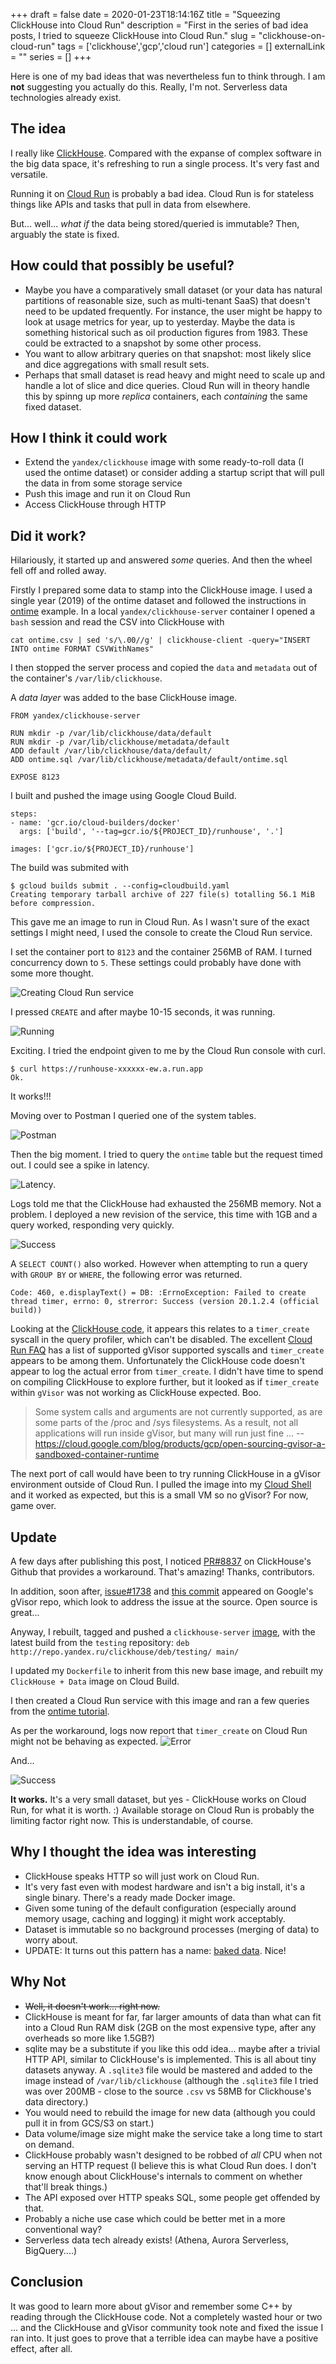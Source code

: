 +++ 
draft = false
date = 2020-01-23T18:14:16Z
title = "Squeezing ClickHouse into Cloud Run"
description = "First in the series of bad idea posts, I tried to squeeze ClickHouse into Cloud Run."
slug = "clickhouse-on-cloud-run" 
tags = ['clickhouse','gcp','cloud run']
categories = []
externalLink = ""
series = []
+++

Here is one of my bad ideas that was nevertheless fun to think through. I am __not__ suggesting you actually do this. Really, I'm not. Serverless data technologies already exist.

## The idea

I really like [ClickHouse](https://clickhouse.yandex). Compared with the expanse of complex software in the big data space, it's refreshing to run a single process. It's very fast and versatile.

Running it on [Cloud Run](https://cloud.google.com/run/) is probably a bad idea. Cloud Run is for stateless things like APIs and tasks that pull in data from elsewhere. 

But... well... _what if_ the data being stored/queried is immutable? Then, arguably the state is fixed.

## How could that possibly be useful?
- Maybe you have a comparatively small dataset (or your data has natural partitions of reasonable size, such as multi-tenant SaaS) that doesn't need to be updated frequently. For instance, the user might be happy to look at usage metrics for year, up to yesterday. Maybe the data is something historical such as oil production figures from 1983. These could be extracted to a snapshot by some other process.
- You want to allow arbitrary queries on that snapshot: most likely slice and dice aggregations with small result sets.
- Perhaps that small dataset is read heavy and might need to scale up and handle a lot of slice and dice queries. Cloud Run will in theory handle this by spinng up more _replica_ containers, each _containing_ the same fixed dataset.

## How I think it could work
- Extend the `yandex/clickhouse` image with some ready-to-roll data (I used the ontime dataset) or consider adding a startup script that will pull the data in from some storage service
- Push this image and run it on Cloud Run
- Access ClickHouse through HTTP

## Did it work?
Hilariously, it started up and answered _some_ queries. And then the wheel fell off and rolled away.

Firstly I prepared some data to stamp into the ClickHouse image. I used a single year (2019) of the ontime dataset and followed the instructions in [ontime](https://clickhouse.yandex/docs/en/getting_started/example_datasets/ontime/) example. In a local `yandex/clickhouse-server` container I opened a `bash` session and read the CSV into ClickHouse with
```
cat ontime.csv | sed 's/\.00//g' | clickhouse-client -query="INSERT INTO ontime FORMAT CSVWithNames"
```
I then stopped the server process and copied the `data` and `metadata` out of the container's `/var/lib/clickhouse`. 

A _data layer_ was added to the base ClickHouse image.
```
FROM yandex/clickhouse-server

RUN mkdir -p /var/lib/clickhouse/data/default
RUN mkdir -p /var/lib/clickhouse/metadata/default
ADD default /var/lib/clickhouse/data/default/
ADD ontime.sql /var/lib/clickhouse/metadata/default/ontime.sql

EXPOSE 8123
```
I built and pushed the image using Google Cloud Build.
```
steps:
- name: 'gcr.io/cloud-builders/docker'
  args: ['build', '--tag=gcr.io/${PROJECT_ID}/runhouse', '.']

images: ['gcr.io/${PROJECT_ID}/runhouse']
```
The build was submited with
```
$ gcloud builds submit . --config=cloudbuild.yaml
Creating temporary tarball archive of 227 file(s) totalling 56.1 MiB before compression.
```
This gave me an image to run in Cloud Run. As I wasn't sure of the exact settings I might need, I used the console to create the Cloud Run service.

I set the container port to `8123` and the container 256MB of RAM. I turned concurrency down to `5`. These settings could probably have done with some more thought.

![Creating Cloud Run service](runhouse-1.png)

I pressed `CREATE` and after maybe 10-15 seconds, it was running.

![Running](runhouse-2.png)

Exciting. I tried the endpoint given to me by the Cloud Run console with curl.

```
$ curl https://runhouse-xxxxxx-ew.a.run.app
Ok.
```
It works!!!

Moving over to Postman I queried one of the system tables.

![Postman](runhouse-3.png)

Then the big moment. I tried to query the `ontime` table but the request timed out. I could see a spike in latency.

![Latency](runhouse-4.png).

Logs told me that the ClickHouse had exhausted the 256MB memory. Not a problem. I deployed a new revision of the service, this time with 1GB and a query worked, responding very quickly.

![Success](runhouse-5.png)

A `SELECT COUNT()` also worked. However when attempting to run a query with `GROUP BY` or `WHERE`, the following error was returned.

```
Code: 460, e.displayText() = DB: :ErrnoException: Failed to create thread timer, errno: 0, strerror: Success (version 20.1.2.4 (official build))
```

Looking at the [ClickHouse code](https://github.com/ClickHouse/ClickHouse/search?q=Failed+to+create+thread+timer&unscoped_q=Failed+to+create+thread+timer), it appears this relates to a `timer_create` syscall in the query profiler, which can't be disabled. The excellent [Cloud Run FAQ](https://github.com/ahmetb/cloud-run-faq#which-system-calls-are-supported) has a list of supported gVisor supported syscalls and `timer_create` appears to be among them. Unfortunately the ClickHouse code doesn't appear to log the actual error from `timer_create`. I didn't have time to spend on compiling ClickHouse to explore further, but it looked as if `timer_create` within `gVisor` was not working as ClickHouse expected. Boo.

> Some system calls and arguments are not currently supported, as are some parts of the /proc and /sys filesystems. As a result, not all applications will run inside gVisor, but many will run just fine ...
-- https://cloud.google.com/blog/products/gcp/open-sourcing-gvisor-a-sandboxed-container-runtime

The next port of call would have been to try running ClickHouse in a gVisor environment outside of Cloud Run. I pulled the image into my [Cloud Shell](https://cloud.google.com/shell/) and it worked as expected, but this is a small VM so no gVisor? For now, game over.

## Update
A few days after publishing this post, I noticed [PR#8837](https://github.com/ClickHouse/ClickHouse/pull/8837) on ClickHouse's Github that provides a workaround. That's amazing! Thanks, contributors.

In addition, soon after, [issue#1738](https://github.com/google/gvisor/issues/1738) and [this commit](https://github.com/google/gvisor/commit/bd6d479b0d0009889496989401235ce17c7582bd) appeared on Google's gVisor repo, which look to address the issue at the source. Open source is great...

Anyway, I rebuilt, tagged and pushed a `clickhouse-server` [image](https://github.com/ClickHouse/ClickHouse/blob/master/docker/server/Dockerfile), with the latest build from the `testing` repository: `deb http://repo.yandex.ru/clickhouse/deb/testing/ main/`

I updated my `Dockerfile` to inherit from this new base image, and rebuilt my `ClickHouse + Data` image on Cloud Build. 

I then created a Cloud Run service with this image and ran a few queries from the [ontime tutorial](https://clickhouse.tech/docs/en/getting_started/example_datasets/ontime/).

As per the workaround, logs now report that `timer_create` on Cloud Run might not be behaving as expected.
![Error](runhouse-7.png)

And...

![Success](runhouse-6.png)

**It works.** It's a very small dataset, but yes - ClickHouse works on Cloud Run, for what it is worth. :) Available storage on Cloud Run is probably the limiting factor right now. This is understandable, of course.

## Why I thought the idea was interesting
- ClickHouse speaks HTTP so will just work on Cloud Run.
- It's very fast even with modest hardware and isn't a big install, it's a single binary. There's a ready made Docker image.
- Given some tuning of the default configuration (especially around memory usage, caching and logging) it might work acceptably.
- Dataset is immutable so no background processes (merging of data) to worry about.
- UPDATE: It turns out this pattern has a name: [baked data](https://simonwillison.net/2020/Dec/13/datasette-io/). Nice!

## Why Not
- ~~Well, it doesn't work... right now.~~
- ClickHouse is meant for far, far larger amounts of data than what can fit into a Cloud Run RAM disk (2GB on the most expensive type, after any overheads so more like 1.5GB?)
- sqlite may be a substitute if you like this odd idea... maybe after a trivial HTTP API, similar to ClickHouse's is implemented. This is all about tiny datasets anyway. A `.sqlite3` file would be mastered and added to the image instead of `/var/lib/clickhouse` (although the `.sqlite3` file I tried was over 200MB - close to the source `.csv` vs 58MB for Clickhouse's data directory.)
- You would need to rebuild the image for new data (although you could pull it in from GCS/S3 on start.)
- Data volume/image size might make the service take a long time to start on demand.
- ClickHouse probably wasn't designed to be robbed of _all_ CPU when not serving an HTTP request (I believe this is what Cloud Run does. I don't know enough about ClickHouse's internals to comment on whether that'll break things.)
- The API exposed over HTTP speaks SQL, some people get offended by that.
- Probably a niche use case which could be better met in a more conventional way?
- Serverless data tech already exists! (Athena, Aurora Serverless, BigQuery....)

## Conclusion
It was good to learn more about gVisor and remember some C++ by reading through the ClickHouse code. Not a completely wasted hour or two ... and the ClickHouse and gVisor community took note and fixed the issue I ran into. It just goes to prove that a terrible idea can maybe have a positive effect, after all.
